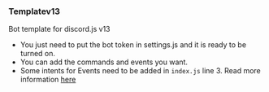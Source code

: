### Templatev13
Bot template for discord.js v13

* You just need to put the bot token in settings.js and it is ready to be turned on.
* You can add the commands and events you want.
* Some intents for Events need to be added in `index.js` line 3. Read more information [here](https://discordjs.guide/popular-topics/intents.html#privileged-intents)
